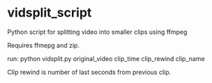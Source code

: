 # vidsplit_script
Python script for splitting video into smaller clips using ffmpeg

Requires ffmepg and zip.

run: python vidsplit.py original_video clip_time clip_rewind clip_name

Clip rewind is number of last seconds from previous clip.
